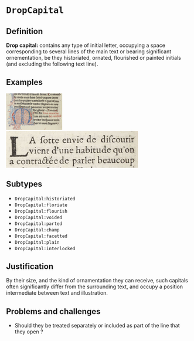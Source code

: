 # `DropCapital`

## Definition

**Drop capital:** contains any type of initial letter, occupying a space corresponding to several lines of the main text or bearing significant ornementation, be they historiated, ornated, flourished or painted initials (and excluding the following text line).

## Examples

<img src="btv1b84259980_f68.jpg" height="100px">
<img src="btv1b86070385_f78.jpg" height="100px">

## Subtypes

* `DropCapital:historiated`
* `DropCapital:floriate`
* `DropCapital:flourish`
* `DropCapital:voided`
* `DropCapital:parted`
* `DropCapital:champ`
* `DropCapital:facetted`
* `DropCapital:plain`
* `DropCapital:interlocked`

## Justification

By their size, and the kind of ornamentation they can receive, such capitals often significantly differ from the surrounding text, and occupy a position intermediate between text and illustration.

## Problems and challenges

- Should they be treated separately or included as part of the line that they open ?
